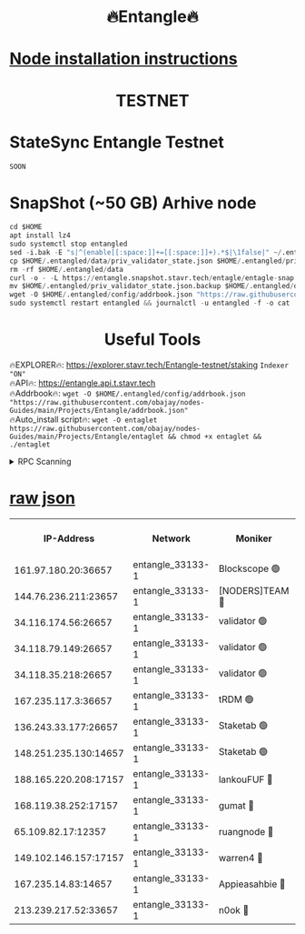 <h1 align="center"> 🔥Entangle🔥</h1>

[Node installation instructions](https://github.com/obajay/nodes-Guides/tree/main/Projects/Entangle)
=

<h1 align="center"> TESTNET</h1>

# StateSync Entangle Testnet
```python
SOON
```
# SnapShot (~50 GB) Arhive node
```python
cd $HOME
apt install lz4
sudo systemctl stop entangled
sed -i.bak -E "s|^(enable[[:space:]]+=[[:space:]]+).*$|\1false|" ~/.entangled/config/config.toml
cp $HOME/.entangled/data/priv_validator_state.json $HOME/.entangled/priv_validator_state.json.backup
rm -rf $HOME/.entangled/data
curl -o - -L https://entangle.snapshot.stavr.tech/entagle/entagle-snap.tar.lz4 | lz4 -c -d - | tar -x -C $HOME/.entangled --strip-components 2
mv $HOME/.entangled/priv_validator_state.json.backup $HOME/.entangled/data/priv_validator_state.json
wget -O $HOME/.entangled/config/addrbook.json "https://raw.githubusercontent.com/obajay/nodes-Guides/main/Projects/Entangle/addrbook.json"
sudo systemctl restart entangled && journalctl -u entangled -f -o cat
```
 <h1 align="center"> Useful Tools</h1>
 
🔥EXPLORER🔥: https://explorer.stavr.tech/Entangle-testnet/staking        `Indexer "ON"` \
🔥API🔥:      https://entangle.api.t.stavr.tech \
🔥Addrbook🔥: ```wget -O $HOME/.entangled/config/addrbook.json "https://raw.githubusercontent.com/obajay/nodes-Guides/main/Projects/Entangle/addrbook.json"``` \
🔥Auto_install script🔥:  `wget -O entaglet https://raw.githubusercontent.com/obajay/nodes-Guides/main/Projects/Entangle/entaglet && chmod +x entaglet && ./entaglet`


<details>
<summary>RPC Scanning</summary>

<h2 align="center"> We scan nodes in real time every 4 hours. And we provide the final result of RPC endpoints.
We cannot influence the operation of these nodes in any way. </h2>


```python
If Voting Power is higher than 0 --> then the Node is a validator of the network and may be subject to attack and be a potential threat to the chain.
```
```python
We marked such validators with a red symbol
```

</details>

[raw json](https://rpc-check.entangt.stavr.tech/entangt/rpc-entangt-result.json)
=


<table><tr><th>IP-Address</th><th>Network</th><th>Moniker</th><th>Latest Block Height</th><th>Earliest Block Height</th><th>Catching Up</th><th>Tx Index</th><th>Voting Power</th><th>Scan Time</th></tr><tr><td>161.97.180.20:36657</td><td>entangle_33133-1</td><td>Blockscope 🟢</td><td>1821600</td><td>1</td><td>False</td><td>off</td><td>0</td><td>2024-01-23T08:33:02.998563464UTC</td></tr><tr><td>144.76.236.211:23657</td><td>entangle_33133-1</td><td>[NODERS]TEAM 🔴</td><td>1821603</td><td>1</td><td>False</td><td>off</td><td>47049800500000000</td><td>2024-01-23T08:33:15.497264768UTC</td></tr><tr><td>34.116.174.56:26657</td><td>entangle_33133-1</td><td>validator 🟢</td><td>1821604</td><td>1</td><td>False</td><td>on</td><td>0</td><td>2024-01-23T08:33:20.343844949UTC</td></tr><tr><td>34.118.79.149:26657</td><td>entangle_33133-1</td><td>validator 🟢</td><td>1821604</td><td>1</td><td>False</td><td>on</td><td>0</td><td>2024-01-23T08:33:23.138938715UTC</td></tr><tr><td>34.118.35.218:26657</td><td>entangle_33133-1</td><td>validator 🟢</td><td>1821604</td><td>1</td><td>False</td><td>on</td><td>0</td><td>2024-01-23T08:33:23.725646484UTC</td></tr><tr><td>167.235.117.3:36657</td><td>entangle_33133-1</td><td>tRDM 🟢</td><td>1821604</td><td>1</td><td>False</td><td>on</td><td>0</td><td>2024-01-23T08:33:24.050403075UTC</td></tr><tr><td>136.243.33.177:26657</td><td>entangle_33133-1</td><td>Staketab 🟢</td><td>1821604</td><td>660001</td><td>False</td><td>on</td><td>0</td><td>2024-01-23T08:33:17.853592674UTC</td></tr><tr><td>148.251.235.130:14657</td><td>entangle_33133-1</td><td>Staketab 🟢</td><td>1821600</td><td>660801</td><td>False</td><td>on</td><td>0</td><td>2024-01-23T08:33:02.614741928UTC</td></tr><tr><td>188.165.220.208:17157</td><td>entangle_33133-1</td><td>lankouFUF 🔴</td><td>1821601</td><td>725001</td><td>False</td><td>on</td><td>283923891990001</td><td>2024-01-23T08:33:08.105839719UTC</td></tr><tr><td>168.119.38.252:17157</td><td>entangle_33133-1</td><td>gumat 🔴</td><td>1821601</td><td>962001</td><td>False</td><td>on</td><td>310893412878335</td><td>2024-01-23T08:33:07.839541948UTC</td></tr><tr><td>65.109.82.17:12357</td><td>entangle_33133-1</td><td>ruangnode 🔴</td><td>1821600</td><td>1312001</td><td>False</td><td>off</td><td>404885256713246</td><td>2024-01-23T08:33:03.465193491UTC</td></tr><tr><td>149.102.146.157:17157</td><td>entangle_33133-1</td><td>warren4 🔴</td><td>1821603</td><td>1436001</td><td>False</td><td>on</td><td>484417023854259</td><td>2024-01-23T08:33:15.259306869UTC</td></tr><tr><td>167.235.14.83:14657</td><td>entangle_33133-1</td><td>Appieasahbie 🔴</td><td>1821604</td><td>1716001</td><td>False</td><td>on</td><td>44123221801989996</td><td>2024-01-23T08:33:23.377821438UTC</td></tr><tr><td>213.239.217.52:33657</td><td>entangle_33133-1</td><td>n0ok 🔴</td><td>1821604</td><td>1721604</td><td>False</td><td>off</td><td>46574392273662988</td><td>2024-01-23T08:33:20.664817897UTC</td></tr></table>
